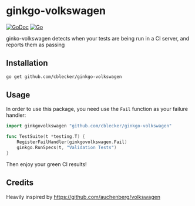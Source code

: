 # ginkgo-volkswagen

[![GoDoc](https://pkg.go.dev/badge/github.com/cblecker/ginkgo-volkswagen)](https://pkg.go.dev/github.com/cblecker/ginkgo-volkswagen)
[![Go](https://github.com/cblecker/ginkgo-volkswagen/actions/workflows/go.yml/badge.svg)](https://github.com/cblecker/ginkgo-volkswagen/actions/workflows/go.yml)

ginko-volkswagen detects when your tests are being run in a CI server, and reports them as passing

## Installation
```bash
go get github.com/cblecker/ginkgo-volkswagen
```

## Usage
In order to use this package, you need use the `Fail` function as your failure handler:
```go
import ginkgovolkswagen "github.com/cblecker/ginkgo-volkswagen"

func TestSuite(t *testing.T) {
    RegisterFailHandler(ginkgovolkswagen.Fail)
    ginkgo.RunSpecs(t, "Validation Tests")
}
```

Then enjoy your green CI results!

## Credits
Heavily inspired by https://github.com/auchenberg/volkswagen
